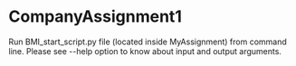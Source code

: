 # CompanyAssignment1

Run BMI_start_script.py file (located inside MyAssignment) from command line. 
Please see --help option to know about input and output arguments.
